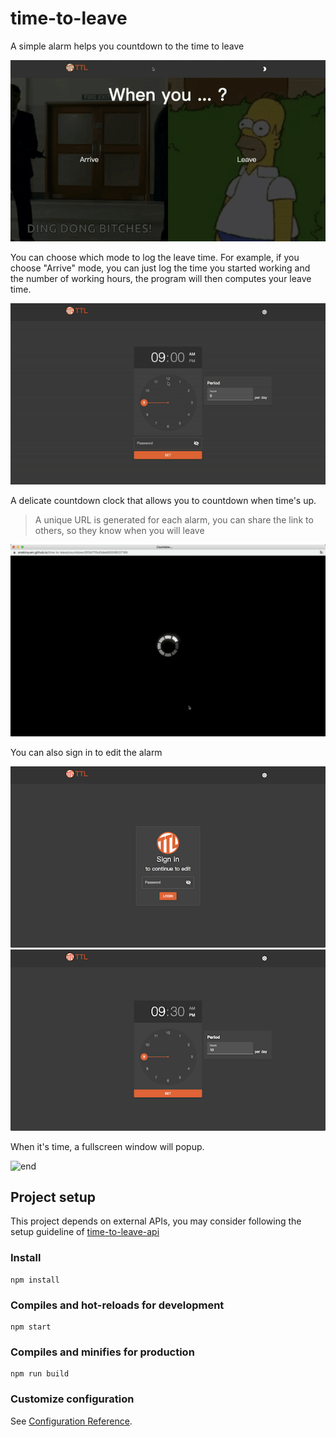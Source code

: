 # time-to-leave

A simple alarm helps you countdown to the time to leave

![home](https://raw.githubusercontent.com/AnakinYuen/time-to-leave/master/screenshots/home.gif)

You can choose which mode to log the leave time. For example, if you choose "Arrive" mode, you can just log the time you started working and the number of working hours, the program will then computes your leave time.

![set-arrive](https://raw.githubusercontent.com/AnakinYuen/time-to-leave/master/screenshots/set-arrive.gif)

A delicate countdown clock that allows you to countdown when time's up.

> A unique URL is generated for each alarm, you can share the link to others, so they know when you will leave

![countdown](https://raw.githubusercontent.com/AnakinYuen/time-to-leave/master/screenshots/countdown.gif)

You can also sign in to edit the alarm

<img src="https://raw.githubusercontent.com/AnakinYuen/time-to-leave/master/screenshots/signin.png" alt="signin" style="max-width:100%;" />

<img src="https://raw.githubusercontent.com/AnakinYuen/time-to-leave/master/screenshots/edit.png" alt="edit" style="max-width:100%;" />

When it's time, a fullscreen window will popup.

![end](https://raw.githubusercontent.com/AnakinYuen/time-to-leave/master/screenshots/end.gif)

## Project setup

This project depends on external APIs, you may consider following the setup guideline of [time-to-leave-api](https://github.com/AnakinYuen/time-to-leave-api)

### Install

```
npm install
```

### Compiles and hot-reloads for development

```
npm start
```

### Compiles and minifies for production

```
npm run build
```

### Customize configuration

See [Configuration Reference](https://www.gatsbyjs.org/docs/gatsby-config/).
